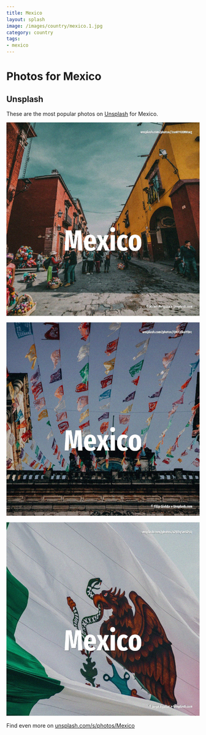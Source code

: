 ```yaml
---
title: Mexico
layout: splash
image: /images/country/mexico.1.jpg
category: country
tags:
- mexico
---
```

# Photos for Mexico

## Unsplash

These are the most popular photos on [Unsplash](https://unsplash.com) for Mexico.

![Mexico](/images/country/mexico.1.jpg)

![Mexico](/images/country/mexico.2.jpg)

![Mexico](/images/country/mexico.3.jpg)

Find even more on [unsplash.com/s/photos/Mexico](https://unsplash.com/s/photos/Mexico)